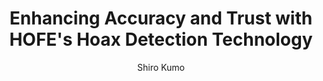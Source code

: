 ---
title: "Enhancing Accuracy and Trust with HOFE's Hoax Detection Technology"
description: "Reliable hoax detection solutions for a safer, informed digital space."
author: "Shiro Kumo"
authorImage: "@/images/blog/brad.avif"
authorImageAlt: "Avatar Description"
pubDate: 2024-02-10
cardImage: "@/images/blog/post-2.avif"
cardImageAlt: "A person analyzing data on a laptop screen"
readTime: 5
tags: ["hoax detection", "machine learning", "security"]
contents: [
        "In today's digital age, the spread of misinformation is a growing concern. At HOFE, we are dedicated to providing cutting-edge hoax detection solutions that prioritize accuracy and trust, ensuring the information you encounter is reliable and verified.",
        "Our advanced machine learning algorithms, powered by Recurrent Neural Networks (RNN), analyze text and URLs to detect potential hoaxes. With a continuously updated reference database, HOFE delivers real-time insights and ensures the highest standards of accuracy and reliability.",
        "But our commitment to accuracy doesn’t stop there. We also offer comprehensive user support to make the process seamless. Whether you're using our mobile app or accessing our web platform, HOFE is designed to be user-friendly and intuitive, ensuring anyone can verify the truth quickly and easily.",
        "What sets HOFE apart is our dedication to ongoing development. We continuously improve our algorithms and expand our database to stay ahead of emerging hoaxes. This ensures that you are always equipped with the most accurate and up-to-date information.",
        "For large-scale enterprises, we offer customized solutions that integrate with your existing systems, empowering your organization to combat misinformation efficiently and effectively.",
        "With HOFE's hoax detection technology, you can trust that you're making informed decisions in a world full of digital uncertainty. Experience the difference today and discover why so many users choose HOFE for their hoax detection needs."
] 
---